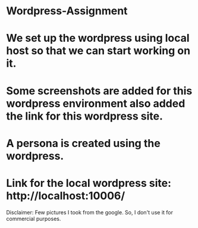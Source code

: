 # Wordpress-Assignment
# We set up the wordpress using local host so that we can start working on it.
# Some screenshots are added for this wordpress environment also added the link for this wordpress site.
# A persona is created using the wordpress.
# Link for the local wordpress site: http://localhost:10006/



Disclaimer: Few pictures I took from the google. So, I don't use it for commercial purposes.
